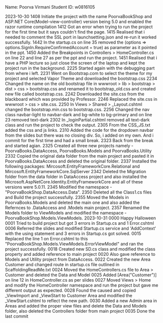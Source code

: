 ﻿Name: Poorva Virmani
Student ID: w0816105

2023-10-30
1408
Initiate the project with the name PoorvaBookShop and ASP.NET Core(Model-view-controller) version being 5.0 and enabled the razor runtime compilation
1412
Got an error when trying to run the project for the first time but it says couldn't find the page.
1415
Realised that i needed to comment the SSL port in launchsetting.json and re-run it worked successfully.
1442
In the startup.cs on line 35 removed the (options => options.SignIn.RequireConfirmedAccount = true) as parameter as it pointed in the ppt.
1450
Added the Breakpoints in Controllers > HomeController.cs on line 22 and line 27 as per the ppt and run the project.
1451
Realised that i have a PHP lecture so just close the screen of the laptop and kept the project run in the background. 
2225
Started again with the debugging part from where i left.
2231
Went on Bootstrap.com to select the theme for my project and selected Vapor Theme and downloaded the bootstrap.css
2234
Changed the name on the old bootstrap file in wwwroot > lib > bootstrap > dist > css > bootstrap.css and renamed it to bootstrap_old.css and created new file called bootstrap.css.
2242
Downloaded the site.css from the blackboard which was provided by Professor.
2246
Replaced the site.css in wwwroot > css > site.css.
2250
In Views > Shared > _Layout.cshtml changed the bootstrap.min.css to bootstrap.css.
2256
Changed the nav class navbar-light to navbar-dark and bg-white to bg-primary and on line 23 removed text-dark
2302
In _loginPartial.cshtml removed all text-dark class and run the project to check the output.
2305
From the CSS_JS.txt added the css and js links.
2310
Added the code for the dropdown navbar from the slides but there was no closing div. So, i added on my own. And i commit for the first time and had a small break.
2323
Back from the break and started agian.
2325
Created all three new projects namely - PoorvaBooks.DataAccess, PoorvaBooks.Models and PoorvaBooks.Utility
2332
Copied the original data folder from the main project and pasted it in PoorvaBooks.DataAccess and deleted the original folder.
2337
Installed the following packages:
Mircosoft.EntityFrameworkCore.Relational and Mircosoft.EntityFrameworkCore.SqlServer
2342
Deleted the Migration folder from the data folder in DataAccess project and also installed the Microsoft.AspNetCore.Identity.EntityFrameworkCore and all of these versions were 5.0.11.
2345
Modified the namespace - "PoorvaBookShop.DataAccess.Data".
2350
Deleted all the Class1.cs files and Build the project successfully.
2355
Moved the Models in PoorvaBooks.Models and deleted the main one and also added the Refernces to .DataAccess and .Models main project.
2357
Renamed the Models folder to ViewModels and modified the namespace - PoorvaBookShop.Models.ViewModels.
2023-10-31
0000
Happy Halloween
0001
Tried to build project but got 3 errors in Startup.cs and 1 Error.cshtml
0006
Referred the slides and modified Startup.cs service and 'AddContext' with the using statement and 3 errors in Startup.cs got solved.
0015
Replaced the line 1 on Error.cshtml to this "PoorvaBookShop.Models.ViewModels.ErrorViewModel" and ran the project successfully.
0018
Created new SD.cs class and modified the class property and added reference to main project
0020
Also gave reference to Models and Utility project from DataAccess.
0022
Created the new Area Customer and changed route in startup.cs file outlined in ScaffoldingReadMe.txt
0024
Moved the HomeControllers.cs file to Area > Customer and deleted the Data and Model
0025
Added [Area("Customer")] on line 12 in HomeController.cs as per slides
0027
Moved Views > Home and modify the HomeController namespace and run the project but gave me different output as expected.
0028
Found the caused and copied _ViewImport and _ViewStart to Customer Area and modified the _ViewStart.cshtml to reflect the new path.
0030
Added a new Admin area in Areas and added the proper view files and delete the Data and Models folder, also deleted the Controllers folder from main project
0035
Done the last commit 

